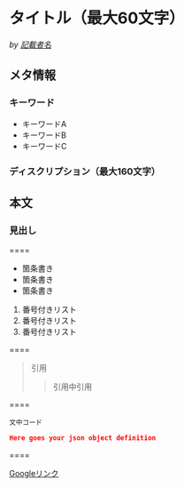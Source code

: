 # タイトル（最大60文字）

*by [記載者名](https://www.google.com)*

## メタ情報

### キーワード
* キーワードA
* キーワードB
* キーワードC

### ディスクリプション（最大160文字）



## 本文

### 見出し

====

* 箇条書き
* 箇条書き
* 箇条書き

1. 番号付きリスト
2. 番号付きリスト
3. 番号付きリスト

====

> 引用
>> 引用中引用

====

`文中コード`

```json
Here goes your json object definition
```

====

[Googleリンク](https://www.google.co.jp/)
